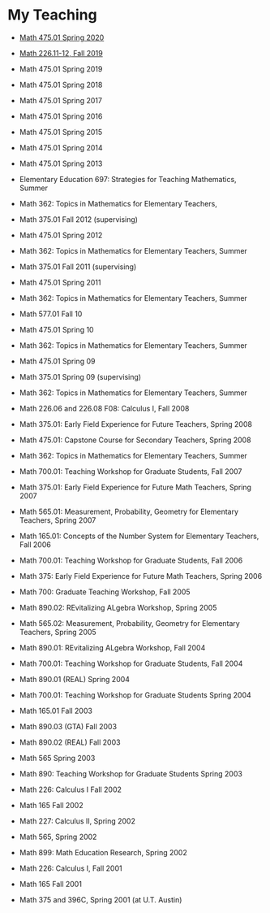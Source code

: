 # My Teaching

* [Math 475.01 Spring 2020](475-S20.md)
* [Math 226.11-12, Fall 2019](226-F19.md)
* Math 475.01 Spring 2019
* Math 475.01 Spring 2018
* Math 475.01 Spring 2017
* Math 475.01 Spring 2016
* Math 475.01 Spring 2015
* Math 475.01 Spring 2014
* Math 475.01 Spring 2013
* Elementary Education 697: Strategies for Teaching Mathematics, Summer 
* Math 362: Topics in Mathematics for Elementary Teachers, 
* Math 375.01 Fall 2012 (supervising)
* Math 475.01 Spring 2012
* Math 362: Topics in Mathematics for Elementary Teachers, Summer 
  
* Math 375.01 Fall 2011 (supervising)
* Math 475.01 Spring 2011
* Math 362: Topics in Mathematics for Elementary Teachers, Summer 
  
* Math 577.01 Fall 10
* Math 475.01 Spring 10
* Math 362: Topics in Mathematics for Elementary Teachers, Summer 
* Math 475.01 Spring 09
* Math 375.01 Spring 09 (supervising)
* Math 362: Topics in Mathematics for Elementary Teachers, Summer 
* Math 226.06 and 226.08 F08: Calculus I, Fall 2008
* Math 375.01: Early Field Experience for Future Teachers, Spring 2008
* Math 475.01: Capstone Course for Secondary Teachers, Spring 2008
* Math 362: Topics in Mathematics for Elementary Teachers, Summer 
* Math 700.01: Teaching Workshop for Graduate Students, Fall 2007
* Math 375.01: Early Field Experience for Future Math Teachers, Spring 2007
* Math 565.01: Measurement, Probability, Geometry for Elementary Teachers, Spring 2007
* Math 165.01: Concepts of the Number System for Elementary Teachers, Fall 2006
* Math 700.01: Teaching Workshop for Graduate Students, Fall 2006
* Math 375: Early Field Experience for Future Math Teachers, Spring 2006
* Math 700: Graduate Teaching Workshop, Fall 2005
* Math 890.02: REvitalizing ALgebra Workshop, Spring 2005
* Math 565.02: Measurement, Probability, Geometry for Elementary Teachers, Spring 2005
* Math 890.01: REvitalizing ALgebra Workshop, Fall 2004
* Math 700.01: Teaching Workshop for Graduate Students, Fall 2004
* Math 890.01 (REAL) Spring 2004
* Math 700.01: Teaching Workshop for Graduate Students Spring 2004
* Math 165.01 Fall 2003
* Math 890.03 (GTA) Fall 2003
* Math 890.02 (REAL) Fall 2003
* Math 565 Spring 2003
* Math 890: Teaching Workshop for Graduate Students Spring 2003
* Math 226: Calculus I Fall 2002
* Math 165 Fall 2002
* Math 227: Calculus II, Spring 2002
* Math 565, Spring 2002
* Math 899: Math Education Research, Spring 2002	
* Math 226: Calculus I, Fall 2001
* Math 165 Fall 2001
* Math 375 and 396C, Spring 2001 (at U.T. Austin)